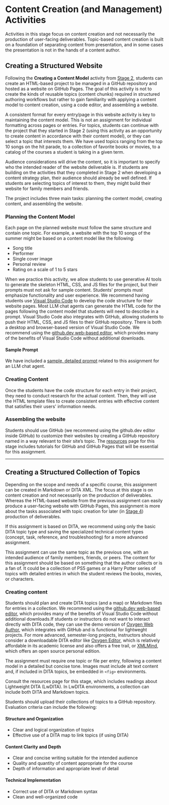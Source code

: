 # Content Creation (and Management) Activities

Activities in this stage focus on content creation and not necessarily the production of user-facing deliverables. Topic-based content creation is built on a foundation of separating content from presentation, and in some cases the presentation is not in the hands of a content author. 

## Creating a Structured Website

Following the **Creating a Content Model** activity from [Stage 2](../stage2/contentstrategyactivities.md), students can create an HTML-based project to be managed in a GitHub repository and hosted as a website on GitHub Pages. The goal of this activity is not to create the kinds of reusable topics (content chunks) required in structured authoring workflows but rather to gain familiarity with applying a content model to content creation, using a code editor, and assembling a website.

A consistent format for every entry/page in this website activity is key to maintaining the content model. This is not an assignment for individual formatting across pages or entries. For topics, students can continue with the project that they started in Stage 2 (using this activity as an opportunity to create content in accordance with their content model), or they can select a topic that interests them. We have used topics ranging from the top 10 songs on the hit parade, to a collection of favorite books or movies, to a catalog of the courses a student is taking in a given term. 

Audience considerations will drive the content, so it is important to specify who the intended reader of the website deliverable is. If students are building on the activities that they completed in Stage 2 when developing a content strategy plan, their audience should already be well defined. If students are selecting topics of interest to them, they might build their website for family members and friends.

The project includes three main tasks: planning the content model, creating content, and assembling the website.

### Planning the Content Model

Each page on the planned website must follow the same structure and contain one topic. For example, a website with the top 10 songs of the summer might be based on a content model like the following:

- Song title  
- Performer  
- Single cover image  
- Personal review  
- Rating on a scale of 1 to 5 stars  

When we practice this activity, we allow students to use generative AI tools to generate the skeleton HTML, CSS, and JS files for the project, but their prompts must not ask for sample content. Students' prompts must emphasize functionality and user experience. We recommend having students use [Visual Studio Code](https://code.visualstudio.com/) to develop the code structure for their website pages. Most LLM chat agents can generate the HTML code for the pages following the content model that students will need to describe in a prompt. Visual Studio Code also integrates with GitHub, allowing students to push their HTML, CSS, and JS files to their GitHub repository. There is both a desktop and browser-based version of Visual Studio Code. We recommend using the [github.dev web-based editor](https://docs.github.com/en/codespaces/the-githubdev-web-based-editor), which provides many of the benefits of Visual Studio Code without additional downloads.

#### Sample Prompt

We have included a [sample, detailed prompt](sample-prompt.md) related to this assignment for an LLM chat agent.


### Creating Content

Once the students have the code structure for each entry in their project, they need to conduct research for the actual content. Then, they will use the HTML template files to create consistent entries with effective content that satisfies their users' information needs.

### Assembling the website

Students should use GitHub (we recommend using the github.dev editor inside GitHub) to customize their websites by creating a GitHub repository named in a way relevant to their site’s topic. The [resources](resources.md) page for this stage includes tutorials for GitHub and GitHub Pages that will be essential for this assignment.

---

## Creating a Structured Collection of Topics

Depending on the scope and needs of a specific course, this assignment can be created in Markdown or DITA XML. The focus at this stage is on content creation and not necessarily on the production of deliverables. Whereas the HTML-based website from the previous assignment can easily produce a user-facing website with GitHub Pages, this assignment is more about the tasks associated with topic creation for later (in [Stage 4](../stage4/overview.md)) production of deliverables.

If this assignment is based on DITA, we recommend using only the basic DITA topic type and saving the specialized technical content types (concept, task, reference, and troubleshooting) for a more advanced assignment.

This assignment can use the same topic as the previous one, with an intended audience of family members, friends, or peers. The content for this assignment should be based on something that the author collects or is a fan of. It could be a collection of PS5 games or a Harry Potter series of topics with detailed entries in which the student reviews the books, movies, or characters.

### Creating content

Students should plan and create DITA topics (and a map) or Markdown files for entries in a collection. We recommend using the [github.dev web-based editor](https://docs.github.com/en/codespaces/the-githubdev-web-based-editor), which provides many of the benefits of Visual Studio Code without additional downloads.If students or instructors do not want to interact directly with DITA code, they can use the demo version of [Oxygen Web Author](https://www.oxygenxml.com/xml_web_author.html), which integrates with GitHub and is functional for lightweght projects. For more advanced, semester-long projects, instructors should consider a downloadable DITA editor like [Oxygen Editor](https://www.oxygenxml.com/), which is relatively affordable in its academic license and also offers a free trail, or [XMLMind](https://www.xmlmind.com/xmleditor/), which offers an open source personal edition.

The assignment must require one topic or file per entry, following a content model in a detailed but concise tone. Images must include alt text content and, if included in DITA topics, be embedded in `<fig>` environments.

Consult the resources page for this stage, which includes readings about Lightweight DITA (LwDITA). In LwDITA environments, a collection can include both DITA and Markdown topics.

Students should upload their collections of topics to a GitHub repository. Evaluation criteria can include the following:

#### Structure and Organization

- Clear and logical organization of topics  
- Effective use of a DITA map to link topics (if using DITA)  

#### Content Clarity and Depth

- Clear and concise writing suitable for the intended audience  
- Quality and quantity of content appropriate for the course  
- Depth of information and appropriate level of detail  

#### Technical Implementation

- Correct use of DITA or Markdown syntax  
- Clean and well-organized code  
